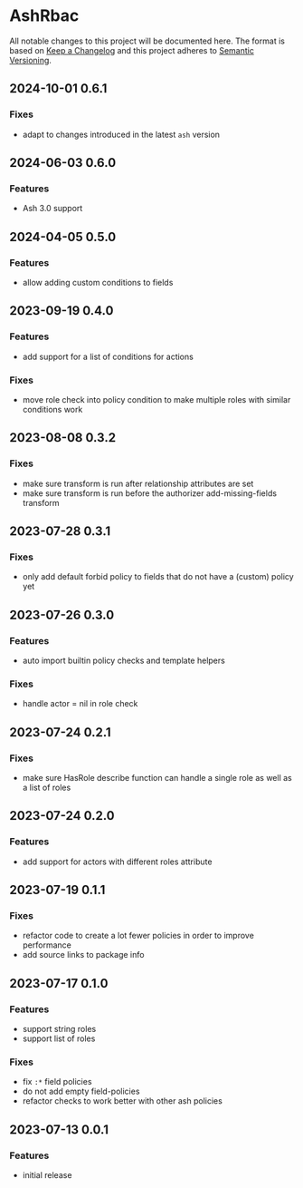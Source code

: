 # AshRbac

All notable changes to this project will be documented here. The format is based
on [Keep a Changelog](http://keepachangelog.com/en/1.0.0/) and this project
adheres to [Semantic Versioning](http://semver.org/spec/v2.0.0.html).

## 2024-10-01 0.6.1

### Fixes

- adapt to changes introduced in the latest `ash` version

## 2024-06-03 0.6.0

### Features

- Ash 3.0 support

## 2024-04-05 0.5.0

### Features

- allow adding custom conditions to fields

## 2023-09-19 0.4.0

### Features

- add support for a list of conditions for actions

### Fixes

- move role check into policy condition to make multiple roles with similar conditions work

## 2023-08-08 0.3.2

### Fixes

- make sure transform is run after relationship attributes are set
- make sure transform is run before the authorizer add-missing-fields transform

## 2023-07-28 0.3.1

### Fixes

- only add default forbid policy to fields that do not have a (custom) policy yet

## 2023-07-26 0.3.0

### Features

- auto import builtin policy checks and template helpers

### Fixes

- handle actor = nil in role check

## 2023-07-24 0.2.1

### Fixes

- make sure HasRole describe function can handle a single role as well as a list of roles

## 2023-07-24 0.2.0

### Features

- add support for actors with different roles attribute

## 2023-07-19 0.1.1

### Fixes

- refactor code to create a lot fewer policies in order to improve performance
- add source links to package info

## 2023-07-17 0.1.0

### Features

- support string roles
- support list of roles

### Fixes

- fix `:*` field policies
- do not add empty field-policies
- refactor checks to work better with other ash policies

## 2023-07-13 0.0.1

### Features

- initial release
